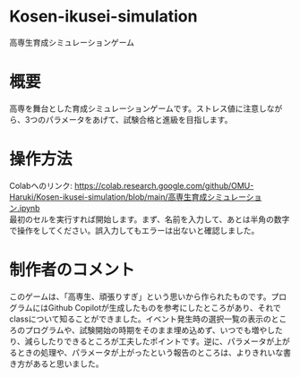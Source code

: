 # Kosen-ikusei-simulation
高専生育成シミュレーションゲーム
# 概要
高専を舞台とした育成シミュレーションゲームです。ストレス値に注意しながら、3つのパラメータをあげて、試験合格と進級を目指します。

# 操作方法
Colabへのリンク: https://colab.research.google.com/github/OMU-Haruki/Kosen-ikusei-simulation/blob/main/高専生育成シミュレーション.ipynb  
最初のセルを実行すれば開始します。まず、名前を入力して、あとは半角の数字で操作をしてください。誤入力してもエラーは出ないと確認しました。

# 制作者のコメント
このゲームは、「高専生、頑張りすぎ」という思いから作られたものです。プログラムにはGithub Copilotが生成したものを参考にしたところがあり、それでclassについて知ることができました。イベント発生時の選択一覧の表示のところのプログラムや、試験開始の時期をそのまま埋め込めず、いつでも増やしたり、減らしたりできるところが工夫したポイントです。逆に、パラメータが上がるときの処理や、パラメータが上がったという報告のところは、よりきれいな書き方があると思いました。

